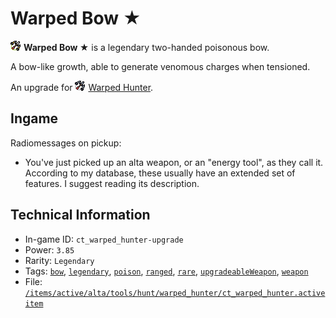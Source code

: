# Warped Bow ★

<img src="https://raw.githubusercontent.com/Ceterai/Enternia/main/items/active/alta/tools/hunt/warped_hunter/icon_upg.png" alt="Warped Bow ★ icon" loading="lazy" height="16px" width="auto" /> **Warped Bow ★** is a legendary two-handed poisonous bow.

A bow-like growth, able to generate venomous charges when tensioned.

An upgrade for <img src="https://raw.githubusercontent.com/Ceterai/Enternia/main/items/active/alta/tools/hunt/warped_hunter/icon.png" alt="Warped Hunter icon" loading="lazy" height="16px" width="auto" /> [Warped Hunter](https://ceterai.github.io/MyEnternia/Wiki/WarpedHunter).

## Ingame

Radiomessages on pickup:

- You've just picked up an alta weapon, or an "energy tool", as they call it. According to my database, these usually have an extended set of features. I suggest reading its description.

## Technical Information

- In-game ID: `ct_warped_hunter-upgrade`
- Power: `3.85`
- Rarity: `Legendary`
- Tags: [`bow`](https://ceterai.github.io/MyEnternia/Wiki/Tags/Bow), [`legendary`](https://ceterai.github.io/MyEnternia/Wiki/Tags/Legendary), [`poison`](https://ceterai.github.io/MyEnternia/Wiki/Tags/Poison), [`ranged`](https://ceterai.github.io/MyEnternia/Wiki/Tags/Ranged), [`rare`](https://ceterai.github.io/MyEnternia/Wiki/Tags/Rare), [`upgradeableWeapon`](https://ceterai.github.io/MyEnternia/Wiki/Tags/UpgradeableWeapon), [`weapon`](https://ceterai.github.io/MyEnternia/Wiki/Tags/Weapon)
- File: [`/items/active/alta/tools/hunt/warped_hunter/ct_warped_hunter.activeitem`](https://github.com/Ceterai/Enternia/blob/main/items/active/alta/tools/hunt/warped_hunter/ct_warped_hunter.activeitem)
